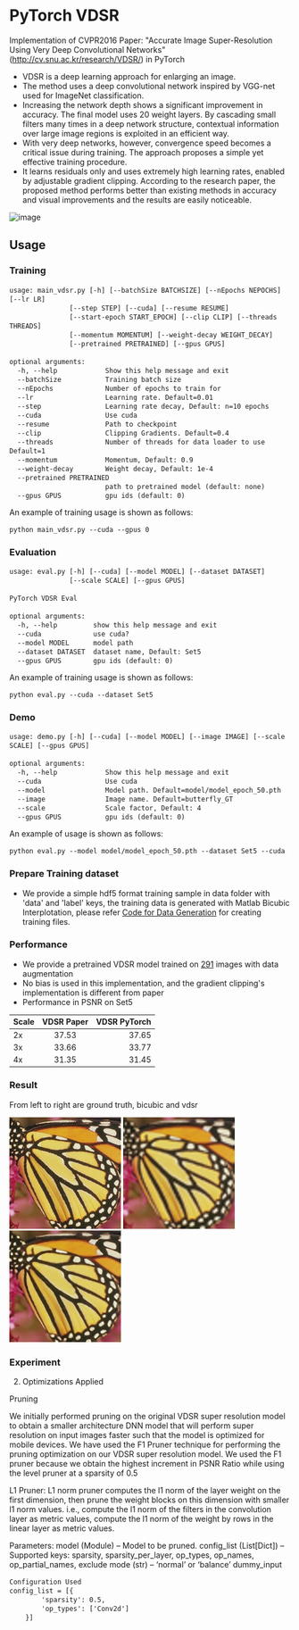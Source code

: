 # PyTorch VDSR
Implementation of CVPR2016 Paper: "Accurate Image Super-Resolution Using 
Very Deep Convolutional Networks"(http://cv.snu.ac.kr/research/VDSR/) in PyTorch

- VDSR is a deep learning approach for enlarging an image.
- The method uses a deep convolutional network inspired by VGG-net used for ImageNet classification. 
- Increasing the network depth shows a significant improvement in accuracy. The final model uses 20 weight layers. By cascading small filters many times in a deep network structure, contextual information over large image regions is exploited in an efficient way. 
- With very deep networks, however, convergence speed becomes a critical issue during training. The approach proposes a simple yet effective training procedure. 
- It learns residuals only and uses extremely high learning rates, enabled by adjustable gradient clipping. According to the research paper, the proposed method performs better than existing methods in accuracy and visual improvements and the results are easily noticeable.

<img width="486" alt="image" src="https://user-images.githubusercontent.com/22122136/206886543-dc049daa-ae29-4e94-a9d8-9eb13ea38213.png">


## Usage
### Training
```
usage: main_vdsr.py [-h] [--batchSize BATCHSIZE] [--nEpochs NEPOCHS] [--lr LR]
               [--step STEP] [--cuda] [--resume RESUME]
               [--start-epoch START_EPOCH] [--clip CLIP] [--threads THREADS]
               [--momentum MOMENTUM] [--weight-decay WEIGHT_DECAY]
               [--pretrained PRETRAINED] [--gpus GPUS]
               
optional arguments:
  -h, --help            Show this help message and exit
  --batchSize           Training batch size
  --nEpochs             Number of epochs to train for
  --lr                  Learning rate. Default=0.01
  --step                Learning rate decay, Default: n=10 epochs
  --cuda                Use cuda
  --resume              Path to checkpoint
  --clip                Clipping Gradients. Default=0.4
  --threads             Number of threads for data loader to use Default=1
  --momentum            Momentum, Default: 0.9
  --weight-decay        Weight decay, Default: 1e-4
  --pretrained PRETRAINED
                        path to pretrained model (default: none)
  --gpus GPUS           gpu ids (default: 0)
```
An example of training usage is shown as follows:
```
python main_vdsr.py --cuda --gpus 0
```

### Evaluation
```
usage: eval.py [-h] [--cuda] [--model MODEL] [--dataset DATASET]
               [--scale SCALE] [--gpus GPUS]

PyTorch VDSR Eval

optional arguments:
  -h, --help         show this help message and exit
  --cuda             use cuda?
  --model MODEL      model path
  --dataset DATASET  dataset name, Default: Set5
  --gpus GPUS        gpu ids (default: 0)
```
An example of training usage is shown as follows:
```
python eval.py --cuda --dataset Set5
```

### Demo
```
usage: demo.py [-h] [--cuda] [--model MODEL] [--image IMAGE] [--scale SCALE] [--gpus GPUS]
               
optional arguments:
  -h, --help            Show this help message and exit
  --cuda                Use cuda
  --model               Model path. Default=model/model_epoch_50.pth
  --image               Image name. Default=butterfly_GT
  --scale               Scale factor, Default: 4
  --gpus GPUS           gpu ids (default: 0)
```
An example of usage is shown as follows:
```
python eval.py --model model/model_epoch_50.pth --dataset Set5 --cuda
```

### Prepare Training dataset
  - We provide a simple hdf5 format training sample in data folder with 'data' and 'label' keys, the training data is generated with Matlab Bicubic Interplotation, please refer [Code for Data Generation](https://github.com/twtygqyy/pytorch-vdsr/tree/master/data) for creating training files.

### Performance
  - We provide a pretrained VDSR model trained on [291](https://drive.google.com/open?id=1Rt3asDLuMgLuJvPA1YrhyjWhb97Ly742) images with data augmentation
  - No bias is used in this implementation, and the gradient clipping's implementation is different from paper
  - Performance in PSNR on Set5
  
| Scale        | VDSR Paper          | VDSR PyTorch|
| ------------- |:-------------:| -----:|
| 2x      | 37.53      | 37.65 |
| 3x      | 33.66      | 33.77|
| 4x      | 31.35      | 31.45 |

### Result
From left to right are ground truth, bicubic and vdsr
<p>
  <img src='Set5/butterfly_GT.bmp' height='200' width='200'/>
  <img src='result/input.bmp' height='200' width='200'/>
  <img src='result/output.bmp' height='200' width='200'/>
</p>


### Experiment 

2. Optimizations Applied

Pruning

We initially performed pruning on the original VDSR super resolution model to obtain a smaller architecture DNN model that will perform super resolution on input images faster such that the model is optimized for mobile devices.
We have used the F1 Pruner technique for performing the pruning optimization on our VDSR super resolution model.
We used the F1 pruner because we obtain the highest increment in PSNR Ratio while using the level pruner at a sparsity of 0.5

L1 Pruner: L1 norm pruner computes the l1 norm of the layer weight on the first dimension, then prune the weight blocks on this dimension with smaller l1 norm values. i.e., compute the l1 norm of the filters in the convolution layer as metric values, compute the l1 norm of the weight by rows in the linear layer as metric values.

Parameters:
model (Module) – Model to be pruned.
config_list (List[Dict]) –
Supported keys: sparsity, sparsity_per_layer, op_types, op_names, op_partial_names, exclude 
mode (str) – ‘normal’ or ‘balance’
dummy_input
```
Configuration Used
config_list = [{
        'sparsity': 0.5,
        'op_types': ['Conv2d']
    }]
```
